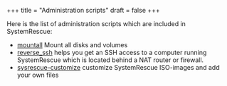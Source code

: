 +++
title = "Administration scripts"
draft = false
+++

Here is the list of administration scripts which are included in SystemRescue:

* [mountall](/scripts/mountall/) Mount all disks and volumes
* [reverse_ssh](/scripts/reverse_ssh/) helps you get an SSH access to a computer
  running SystemRescue which is located behind a NAT router or firewall.
* [sysrescue-customize](/scripts/sysrescue-customize/) customize SystemRescue ISO-images 
  and add your own files
